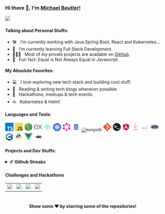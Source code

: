 ### Hi there 👋, I'm [Michael Beutler!](https://github.com/michaelbeutler/) 

![](https://komarev.com/ghpvc/?username=michaelbeutler&label=Visitors)

#### Talking about Personal Stuffs:

- 🛠 &nbsp; I’m currently working with Java Spring Boot, React and Kubernetes...
- 🚀 &nbsp; I’m currently learning Full Stack Development.
- 👨🏻‍💻 &nbsp; Most of my private projects are available on [GitHub](https://github.com/michaelbeutler).
- 👾 &nbsp; Fun fact: Equal is Not Always Equal in Javascript.

#### My Absolute Favorites:

- 💻 &nbsp; I love exploring new tech stack and building cool stuff.
- 📰 &nbsp; Reading & writing tech blogs whenever possible.
- 🍕 &nbsp; Hackathons, meetups & tech events.
- ⛵ &nbsp; Kubernetes & Helm!

#### Languages and Tools:

<code><img height="27" src="https://raw.githubusercontent.com/github/explore/80688e429a7d4ef2fca1e82350fe8e3517d3494d/topics/typescript/typescript.png" alt="typescript"></code>
<code><img height="27" src="https://raw.githubusercontent.com/github/explore/80688e429a7d4ef2fca1e82350fe8e3517d3494d/topics/javascript/javascript.png" alt="javascript"></code>
<code><img height="27" src="https://raw.githubusercontent.com/github/explore/80688e429a7d4ef2fca1e82350fe8e3517d3494d/topics/nodejs/nodejs.png" alt="nodejs"></code>
<code><img height="27" src="https://raw.githubusercontent.com/devicons/devicon/master/icons/express/express-original.svg" alt="expressjs"></code>
<code><img height="27" src="https://raw.githubusercontent.com/github/explore/80688e429a7d4ef2fca1e82350fe8e3517d3494d/topics/react/react.png" alt="react"></code>
<code><img height="27" src="https://raw.githubusercontent.com/github/explore/80688e429a7d4ef2fca1e82350fe8e3517d3494d/topics/kubernetes/kubernetes.png" alt="kubernetes"></code>
<code><img height="27" src="https://raw.githubusercontent.com/github/explore/80688e429a7d4ef2fca1e82350fe8e3517d3494d/topics/graphql/graphql.png" alt="graphql"></code>
<code><img height="27" src="https://raw.githubusercontent.com/github/explore/80688e429a7d4ef2fca1e82350fe8e3517d3494d/topics/sql/sql.png" alt="sql"></code>
<code><img height="27" src="https://encrypted-tbn0.gstatic.com/images?q=tbn%3AANd9GcSTTzPAw-55ssm1Im594xYZ9eRQu2JylrkYLg&usqp=CAU" alt="mongodb"></code>
<code><img height="27" src="https://raw.githubusercontent.com/devicons/devicon/master/icons/git/git-original.svg" alt="git"></code>
<code><img height="27" src="https://raw.githubusercontent.com/github/explore/80688e429a7d4ef2fca1e82350fe8e3517d3494d/topics/terminal/terminal.png" alt="terminal"></code>
<code><img height="27" src="https://raw.githubusercontent.com/github/explore/80688e429a7d4ef2fca1e82350fe8e3517d3494d/topics/angular/angular.png" alt="angular"></code>
<code><img height="27" src="https://raw.githubusercontent.com/github/explore/80688e429a7d4ef2fca1e82350fe8e3517d3494d/topics/java/java.png" alt="java"></code>
<code><img height="27" src="https://raw.githubusercontent.com/github/explore/80688e429a7d4ef2fca1e82350fe8e3517d3494d/topics/mysql/mysql.png" alt="mysql"></code>
<code><img height="27" src="https://raw.githubusercontent.com/github/explore/80688e429a7d4ef2fca1e82350fe8e3517d3494d/topics/php/php.png" alt="php"></code>
<code><img height="27" src="https://raw.githubusercontent.com/github/explore/80688e429a7d4ef2fca1e82350fe8e3517d3494d/topics/cpp/cpp.png" alt="cpp"></code>
<code><img height="27" src="https://raw.githubusercontent.com/github/explore/80688e429a7d4ef2fca1e82350fe8e3517d3494d/topics/python/python.png" alt="python"></code>
<code><img height="27" src="https://raw.githubusercontent.com/github/explore/80688e429a7d4ef2fca1e82350fe8e3517d3494d/topics/vue/vue.png" alt="vue"></code>
<code><img height="27" src="https://raw.githubusercontent.com/github/explore/80688e429a7d4ef2fca1e82350fe8e3517d3494d/topics/go/go.png" alt="go"></code>

<!--
<code><img height="25" src="https://raw.githubusercontent.com/github/explore/80688e429a7d4ef2fca1e82350fe8e3517d3494d/topics/sass/sass.png" alt="sass"></code>
-->

#### Projects and Dev Stuffs:

<details>	
  <summary><b>☄️ Github Streaks</b></summary>

  <br />
  <img height="180em" src="https://github-readme-streak-stats.herokuapp.com/?user=michaelbeutler&hide_border=true" />
</details>

#### Challenges and Hackathons

<table>
 <tr>
<td><img src="https://user-images.githubusercontent.com/35310806/133099056-15a9c90b-4209-4fc6-8222-74b7c89c219a.png" height="100" /></td>
<td><img src="https://user-images.githubusercontent.com/35310806/133099231-90c40063-88d4-47bb-9e90-7dcec1ccb55f.png" height="100" /></td>
<td><img src="https://ethz.ch/students/en/news/student-news/2023/06/apply-for-hackzurich-2023-europes-biggest-hackathon/_jcr_content/wide_content/image/image.imageformat.1286.1745370827.png" height="100" /></td>
   <td><a href="https://www.credly.com/badges/9448d602-fb12-4adf-adfb-2f5e9e6d0190/public_url"><img src="https://images.credly.com/size/340x340/images/1a7843c5-50d9-4266-9e7a-01c66fb7675a/image.png" height="100" /></a></td>
 </tr>
</table>

#

<div align="center">

#### Show some ❤️ by starring some of the repositories!

</div>
